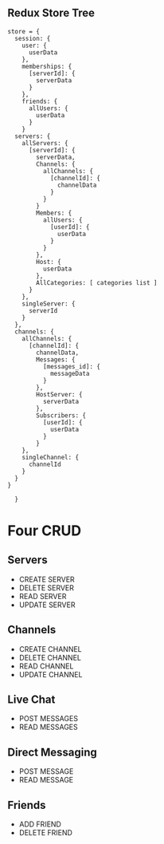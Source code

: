 ## Redux Store Tree
```
store = {
  session: {
    user: {
      userData
    },
    memberships: {
      [serverId]: {
        serverData
      }
    },
    friends: {
      allUsers: {
        userData
      }
    }
  servers: {
    allServers: {
      [serverId]: {
        serverData,
        Channels: {
          allChannels: {
            [channelId]: {
              channelData
            }
          }
        }
        Members: {
          allUsers: {
            [userId]: {
              userData
            }
          }
        },
        Host: {
          userData
        },
        AllCategories: [ categories list ]
      }
    },
    singleServer: {
      serverId
    }
  },
  channels: {
    allChannels: {
      [channelId]: {
        channelData,
        Messages: {
          [messages_id]: {
            messageData
          }
        },
        HostServer: {
          serverData
        },
        Subscribers: {
          [userId]: {
            userData
          }
        }
    },
    singleChannel: {
      channelId
    }
  }
}

  }
```


# Four CRUD


## Servers
* CREATE SERVER
* DELETE SERVER
* READ SERVER
* UPDATE SERVER

## Channels
* CREATE CHANNEL
* DELETE CHANNEL
* READ CHANNEL
* UPDATE CHANNEL

## Live Chat
* POST MESSAGES
* READ MESSAGES

## Direct Messaging
* POST MESSAGE
* READ MESSAGE

<!-- MAYBE -->
## Friends
* ADD FRIEND
* DELETE FRIEND
